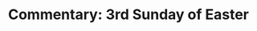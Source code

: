 ---
title: "Commentary: 3rd Sunday of Easter"
layout: reader
description: "Theme: May the Lord open our minds for understanding of the Scriptures."
feature_image: posts/commentary-easter.jpg
category: commentary
published: true
---